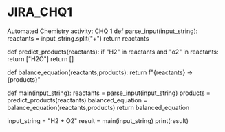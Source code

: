 # JIRA_CHQ1
Automated Chemistry activity: CHQ 1
def parse_input(input_string):
    reactants = input_string.split("+")
    return reactants

def predict_products(reactants):
    if "H2" in reactants and "o2" in reactants:
        return ["H2O"]
    return []
   
def balance_equation(reactants,products):
    return f"{reactants} -> {products}"

def main(input_string):
    reactants = parse_input(input_string)
    products = predict_products(reactants)
    balanced_equation = balance_equation(reactants,products)
    return balanced_equation

input_string = "H2 + O2"
result = main(input_string)
print(result)
    
